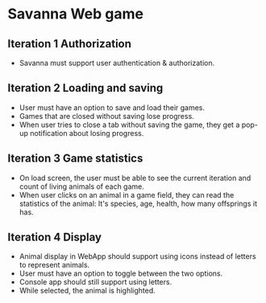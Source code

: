 # Savanna Web game

## Iteration 1 Authorization
- Savanna must support user authentication & authorization.

 ## Iteration 2 Loading and saving
- User must have an option to save and load their games.
- Games that are closed without saving lose progress.
- When user tries to close a tab without saving the game, they get a pop-up notification about losing progress.

 ## Iteration 3 Game statistics
- On load screen, the user must be able to see the current iteration and count of living animals of each game.
- When user clicks on an animal in a game field, they can read the statistics of the animal: It's species, age, health, how many offsprings it has.

## Iteration 4 Display
- Animal display in WebApp should support using icons instead of letters to represent animals.
- User must have an option to toggle between the two options.
- Console app should still support using letters.
- While selected, the animal is highlighted.